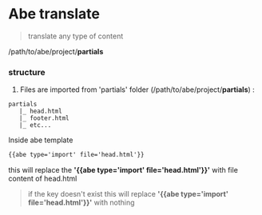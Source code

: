 # Abe translate

> translate any type of content

/path/to/abe/project/**partials**

### structure

1. Files are imported from 'partials' folder (/path/to/abe/project/**partials**) :

```
partials
   |_ head.html
   |_ footer.html
   |_ etc...
```

Inside abe template

```html
{{abe type='import' file='head.html'}}
```

this will replace the **'{{abe type='import' file='head.html'}}'** with file content of head.html

> if the key doesn't exist this will replace **'{{abe type='import' file='head.html'}}'** with nothing